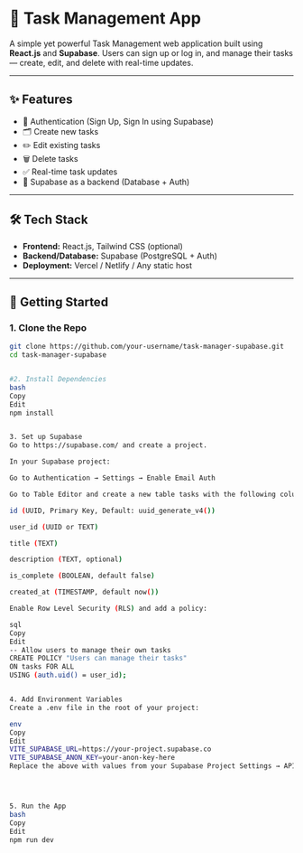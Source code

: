 # 📝 Task Management App

A simple yet powerful Task Management web application built using **React.js** and **Supabase**. Users can sign up or log in, and manage their tasks — create, edit, and delete with real-time updates.

---

## ✨ Features

- 🔐 Authentication (Sign Up, Sign In using Supabase)
- 🗂 Create new tasks
- ✏️ Edit existing tasks
- 🗑 Delete tasks
- ✅ Real-time task updates
- 💾 Supabase as a backend (Database + Auth)

---

## 🛠 Tech Stack

- **Frontend:** React.js, Tailwind CSS (optional)
- **Backend/Database:** Supabase (PostgreSQL + Auth)
- **Deployment:** Vercel / Netlify / Any static host

---

## 🚀 Getting Started

### 1. Clone the Repo

```bash
git clone https://github.com/your-username/task-manager-supabase.git
cd task-manager-supabase


#2. Install Dependencies
bash
Copy
Edit
npm install


3. Set up Supabase
Go to https://supabase.com/ and create a project.

In your Supabase project:

Go to Authentication → Settings → Enable Email Auth

Go to Table Editor and create a new table tasks with the following columns:

id (UUID, Primary Key, Default: uuid_generate_v4())

user_id (UUID or TEXT)

title (TEXT)

description (TEXT, optional)

is_complete (BOOLEAN, default false)

created_at (TIMESTAMP, default now())

Enable Row Level Security (RLS) and add a policy:

sql
Copy
Edit
-- Allow users to manage their own tasks
CREATE POLICY "Users can manage their tasks"
ON tasks FOR ALL
USING (auth.uid() = user_id);


4. Add Environment Variables
Create a .env file in the root of your project:

env
Copy
Edit
VITE_SUPABASE_URL=https://your-project.supabase.co
VITE_SUPABASE_ANON_KEY=your-anon-key-here
Replace the above with values from your Supabase Project Settings → API




5. Run the App
bash
Copy
Edit
npm run dev


